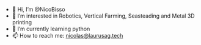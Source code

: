 - 👋 Hi, I’m @NicoBisso
- 👀 I’m interested in Robotics, Vertical Farming, Seasteading and Metal 3D printing
- 🌱 I’m currently learning python 
- 📫 How to reach me: nicolas@laurusag.tech

<!---
NicoBisso/NicoBisso is a ✨ special ✨ repository because its `README.md` (this file) appears on your GitHub profile.
You can click the Preview link to take a look at your changes.
--->
